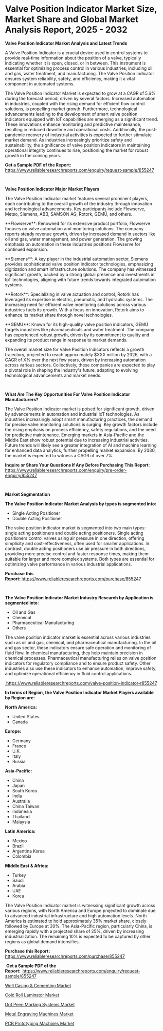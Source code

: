 <p><h1>Valve Position Indicator Market Size, Market Share and Global Market Analysis Report, 2025 - 2032</h1></p><p><strong>Valve Position Indicator Market Analysis and Latest Trends</strong></p>
<p><p>A Valve Position Indicator is a crucial device used in control systems to provide real-time information about the position of a valve, typically indicating whether it is open, closed, or in between. This instrument is essential for optimizing process control in various industries, including oil and gas, water treatment, and manufacturing. The Valve Position Indicator ensures system reliability, safety, and efficiency, making it a vital component in automated systems.</p><p>The Valve Position Indicator Market is expected to grow at a CAGR of 5.6% during the forecast period, driven by several factors. Increased automation in industries, coupled with the rising demand for efficient flow control solutions, is propelling market growth. Furthermore, technological advancements leading to the development of smart valve position indicators equipped with IoT capabilities are emerging as a significant trend. These innovations enhance monitoring and predictive maintenance, resulting in reduced downtime and operational costs. Additionally, the post-pandemic recovery of industrial activities is expected to further stimulate market demand. As industries increasingly prioritize safety and sustainability, the significance of valve position indicators in maintaining operational integrity continues to rise, positioning the market for robust growth in the coming years.</p></p>
<p><strong>Get a Sample PDF of the Report:&nbsp;</strong> <a href="https://www.reliableresearchreports.com/enquiry/request-sample/855247?utm_campaign=10&utm_medium=2&utm_source=Github&utm_content=ia&utm_term=10042025&utm_id=valve-position-indicator">https://www.reliableresearchreports.com/enquiry/request-sample/855247</a></p>
<p>&nbsp;</p>
<p><strong>Valve Position Indicator Major Market Players</strong></p>
<p><p>The Valve Position Indicator market features several prominent players, each contributing to the overall growth of the industry through innovation and technological advancements. Key participants include Flowserve, Metso, Siemens, ABB, SAMSON AG, Rotork, GEMÜ, and others.</p><p>**Flowserve**: Renowned for its extensive product portfolio, Flowserve focuses on valve automation and monitoring solutions. The company reports steady revenue growth, driven by increased demand in sectors like oil and gas, water management, and power generation. The growing emphasis on automation in these industries positions Flowserve for continued expansion.</p><p>**Siemens**: A key player in the industrial automation sector, Siemens provides sophisticated valve position indicator technologies, emphasizing digitization and smart infrastructure solutions. The company has witnessed significant growth, backed by a strong global presence and investments in IoT technologies, aligning with future trends towards integrated automation systems.</p><p>**Rotork**: Specializing in valve actuation and control, Rotork has leveraged its expertise in electric, pneumatic, and hydraulic systems. The increasing need for efficient valve monitoring solutions across various industries fuels its growth. With a focus on innovation, Rotork aims to enhance its market share through novel technologies.</p><p>**GEMU**: Known for its high-quality valve position indicators, GEMÜ targets industries like pharmaceuticals and water treatment. The company has experienced robust growth, driven by its commitment to quality and expanding its product range in response to market demands.</p><p>The overall market size for Valve Position Indicators reflects a growth trajectory, projected to reach approximately $XXX million by 2026, with a CAGR of X% over the next few years, driven by increasing automation across various sectors. Collectively, these companies are expected to play a pivotal role in shaping the industry's future, adapting to evolving technological advancements and market needs.</p></p>
<p>&nbsp;</p>
<p><strong>What Are The Key Opportunities For Valve Position Indicator Manufacturers?</strong></p>
<p><p>The Valve Position Indicator market is poised for significant growth, driven by advancements in automation and industrial IoT technologies. As industries increasingly adopt smart manufacturing practices, the demand for precise valve monitoring solutions is surging. Key growth factors include the rising emphasis on process efficiency, safety regulations, and the need for predictive maintenance. Emerging markets in Asia-Pacific and the Middle East show robust potential due to increasing industrial activities. Future trends will likely see a greater integration of AI and machine learning for enhanced data analytics, further propelling market expansion. By 2030, the market is expected to witness a CAGR of over 7%.</p></p>
<p><strong>Inquire or Share Your Questions If Any Before Purchasing This Report:</strong> <a href="https://www.reliableresearchreports.com/enquiry/pre-order-enquiry/855247?utm_campaign=10&utm_medium=2&utm_source=Github&utm_content=ia&utm_term=10042025&utm_id=valve-position-indicator">https://www.reliableresearchreports.com/enquiry/pre-order-enquiry/855247</a></p>
<p>&nbsp;</p>
<p><strong>Market Segmentation</strong></p>
<p><strong>The Valve Position Indicator Market Analysis by types is segmented into:</strong></p>
<p><ul><li>Single Acting Positioner</li><li>Double Acting Positioner</li></ul></p>
<p><p>The valve position indicator market is segmented into two main types: single acting positioners and double acting positioners. Single acting positioners control valves using air pressure in one direction, offering simplicity and cost-effectiveness, often used for smaller applications. In contrast, double acting positioners use air pressure in both directions, providing more precise control and faster response times, making them suitable for larger and more complex systems. Both types are essential for optimizing valve performance in various industrial applications.</p></p>
<p><strong>Purchase this Report:&nbsp;</strong><a href="https://www.reliableresearchreports.com/purchase/855247?utm_campaign=10&utm_medium=2&utm_source=Github&utm_content=ia&utm_term=10042025&utm_id=valve-position-indicator">https://www.reliableresearchreports.com/purchase/855247</a></p>
<p>&nbsp;</p>
<p><strong>The Valve Position Indicator Market Industry Research by Application is segmented into:</strong></p>
<p><ul><li>Oil and Gas</li><li>Chemical</li><li>Pharmaceutical Manufacturing</li><li>Others</li></ul></p>
<p><p>The valve position indicator market is essential across various industries such as oil and gas, chemical, and pharmaceutical manufacturing. In the oil and gas sector, these indicators ensure safe operation and monitoring of fluid flow. In chemical manufacturing, they help maintain precision in chemical processes. Pharmaceutical manufacturing relies on valve position indicators for regulatory compliance and to ensure product safety. Other industries also use these indicators to enhance automation, improve safety, and optimize operational efficiency in fluid control applications.</p></p>
<p><a href="https://www.reliableresearchreports.com/valve-position-indicator-r855247?utm_campaign=10&utm_medium=2&utm_source=Github&utm_content=ia&utm_term=10042025&utm_id=valve-position-indicator">&nbsp;https://www.reliableresearchreports.com/valve-position-indicator-r855247</a></p>
<p><strong>In terms of Region, the Valve Position Indicator Market Players available by Region are:</strong></p>
<p>
    <p> <strong> North America: </strong>
        <ul>
            <li>United States</li>
            <li>Canada</li>
        </ul>
        </p> 
    <p> <strong> Europe: </strong>
        <ul>
            <li>Germany</li>
            <li>France</li>
            <li>U.K.</li>
            <li>Italy</li>
            <li>Russia</li>
        </ul>
        </p> 
    <p> <strong> Asia-Pacific: </strong>
        <ul>
            <li>China</li>
            <li>Japan</li>
            <li>South Korea</li>
            <li>India</li>
            <li>Australia</li>
            <li>China Taiwan</li>
            <li>Indonesia</li>
            <li>Thailand</li>
            <li>Malaysia</li>
        </ul>
        </p> 
    <p> <strong> Latin America: </strong>
        <ul>
            <li>Mexico</li>
            <li>Brazil</li>
            <li>Argentina Korea</li>
            <li>Colombia</li>
        </ul>
        </p> 
    <p> <strong> Middle East & Africa: </strong>
        <ul>
            <li>Turkey</li>
            <li>Saudi</li>
            <li>Arabia</li>
            <li>UAE</li>
            <li>Korea</li>
        </ul>
    </p>
    </p>
<p><p>The Valve Position Indicator market is witnessing significant growth across various regions, with North America and Europe projected to dominate due to advanced industrial infrastructure and high automation levels. North America is estimated to hold approximately 35% market share, closely followed by Europe at 30%. The Asia-Pacific region, particularly China, is emerging rapidly with a projected share of 25%, driven by increasing industrialization. The remaining 10% is expected to be captured by other regions as global demand intensifies.</p></p>
<p><strong>Purchase this Report: </strong><a href="https://www.reliableresearchreports.com/purchase/855247?utm_campaign=10&utm_medium=2&utm_source=Github&utm_content=ia&utm_term=10042025&utm_id=valve-position-indicator">https://www.reliableresearchreports.com/purchase/855247</a></p>
<p>&nbsp;<strong>Get a Sample PDF of the Report:&nbsp;&nbsp;</strong><a href="https://www.reliableresearchreports.com/enquiry/request-sample/855247?utm_campaign=10&utm_medium=2&utm_source=Github&utm_content=ia&utm_term=10042025&utm_id=valve-position-indicator">https://www.reliableresearchreports.com/enquiry/request-sample/855247</a></p>
<p><strong></strong></p>
<p><p><a href="https://github.com/DixieGrimes/Market-Research-Report-List-2/blob/main/well-casing-cementing-market.md?utm_campaign=10&utm_medium=2&utm_source=Github&utm_content=ia&utm_term=10042025&utm_id=valve-position-indicator">Well Casing & Cementing Market</a></p><p><a href="https://github.com/abbislposival/Market-Research-Report-List-2/blob/main/cold-roll-laminator-market.md?utm_campaign=10&utm_medium=2&utm_source=Github&utm_content=ia&utm_term=10042025&utm_id=valve-position-indicator">Cold Roll Laminator Market</a></p><p><a href="https://github.com/stephaniwo144/Market-Research-Report-List-1/blob/main/dot-peen-marking-systems-market.md?utm_campaign=10&utm_medium=2&utm_source=Github&utm_content=ia&utm_term=10042025&utm_id=valve-position-indicator">Dot Peen Marking Systems Market</a></p><p><a href="https://github.com/ParvinKhatun77/Market-Research-Report-List-2/blob/main/metal-engraving-machines-market.md?utm_campaign=10&utm_medium=2&utm_source=Github&utm_content=ia&utm_term=10042025&utm_id=valve-position-indicator">Metal Engraving Machines Market</a></p><p><a href="https://github.com/saroarmaicky/Market-Research-Report-List-1/blob/main/pcb-prototyping-machines-market.md?utm_campaign=10&utm_medium=2&utm_source=Github&utm_content=ia&utm_term=10042025&utm_id=valve-position-indicator">PCB Prototyping Machines Market</a></p></p>